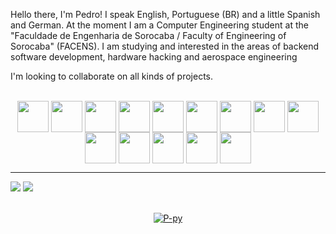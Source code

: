 <p align="left"> 
Hello there, I'm Pedro! I speak English, Portuguese (BR) and a little Spanish and German. At the moment I am a Computer Engineering student at the "Faculdade de Engenharia de Sorocaba / Faculty of Engineering of Sorocaba" (FACENS). I am studying and interested in the areas of backend software development, hardware hacking and aerospace engineering
</p>
<p align="left">I'm looking to collaborate on all kinds of projects.</p>

<div align="center" style="display: inline-block">
  <br>
  <img align="center" height="50" width="50" src="https://cdn.jsdelivr.net/gh/devicons/devicon@latest/icons/arduino/arduino-original.svg" />
  <img align="center" height="50" width="50" src="https://cdn.jsdelivr.net/gh/devicons/devicon@latest/icons/c/c-original.svg" />
  <img align="center" height="50" width="50" src="https://cdn.jsdelivr.net/gh/devicons/devicon@latest/icons/cplusplus/cplusplus-original.svg" />
  <img align="center" height="50" width="50" src="https://cdn.jsdelivr.net/gh/devicons/devicon@latest/icons/docker/docker-original-wordmark.svg" />
  <img align="center" height="50" width="50" src="https://cdn.jsdelivr.net/gh/devicons/devicon@latest/icons/flask/flask-original-wordmark.svg" />
  <img align="center" height="50" width="50" src="https://cdn.jsdelivr.net/gh/devicons/devicon@latest/icons/git/git-original-wordmark.svg" />
  <img align="center" height="50" width="50" src="https://cdn.jsdelivr.net/gh/devicons/devicon@latest/icons/intellij/intellij-original.svg" />
  <img align="center" height="50" width="50" src="https://cdn.jsdelivr.net/gh/devicons/devicon@latest/icons/java/java-original-wordmark.svg" />
  <img align="center" height="50" width="50" src="https://cdn.jsdelivr.net/gh/devicons/devicon@latest/icons/kotlin/kotlin-original.svg" />
  <img align="center" height="50" width="50" src="https://cdn.jsdelivr.net/gh/devicons/devicon@latest/icons/nextjs/nextjs-original-wordmark.svg" />
  <img align="center" height="50" width="50" src="https://cdn.jsdelivr.net/gh/devicons/devicon@latest/icons/postgresql/postgresql-original-wordmark.svg" />
  <img align="center" height="50" width="50" src="https://cdn.jsdelivr.net/gh/devicons/devicon@latest/icons/python/python-original.svg" />
  <img align="center" height="50" width="50" src="https://cdn.jsdelivr.net/gh/devicons/devicon@latest/icons/sqlalchemy/sqlalchemy-original-wordmark.svg" />
  <img align="center" height="50" width="50" src="https://cdn.jsdelivr.net/gh/devicons/devicon@latest/icons/swagger/swagger-original.svg" />
  <br/>
</div>
<hr>
<div align="center" style="display: inline-block"> 
  <a href="mailto:pedrosalviano170@gmail.com" target="_blank"><img src="https://img.shields.io/badge/Gmail-D14836?style=for-the-badge&logo=gmail&logoColor=white" target="_blank"></a>
  <a href="https://www.linkedin.com/in/pedro-s-3742b7211/" target="_blank"><img src="https://img.shields.io/badge/LinkedIn-0077B5?style=for-the-badge&logo=linkedin&logoColor=white" target="_blank"></a>
</div>
<p align="center">
  <br>
  <a href="https://P-py.github.io" align = "center">
    <img aling="center" src="https://github-readme-stats.vercel.app/api/top-langs/?username=P-py&hide=html,css&layout=compact" alt = "P-py" /> 
  </a>
</p>
